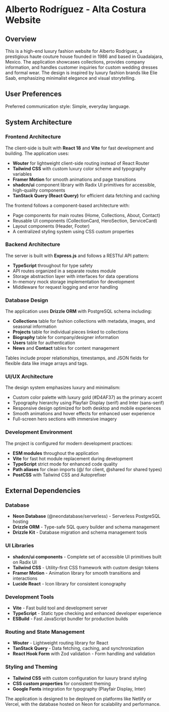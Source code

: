 # Alberto Rodríguez - Alta Costura Website

## Overview

This is a high-end luxury fashion website for Alberto Rodríguez, a prestigious haute couture house founded in 1986 and based in Guadalajara, Mexico. The application showcases collections, provides company information, and handles customer inquiries for custom wedding dresses and formal wear. The design is inspired by luxury fashion brands like Elie Saab, emphasizing minimalist elegance and visual storytelling.

## User Preferences

Preferred communication style: Simple, everyday language.

## System Architecture

### Frontend Architecture
The client-side is built with **React 18** and **Vite** for fast development and building. The application uses:

- **Wouter** for lightweight client-side routing instead of React Router
- **Tailwind CSS** with custom luxury color scheme and typography variables
- **Framer Motion** for smooth animations and page transitions
- **shadcn/ui** component library with Radix UI primitives for accessible, high-quality components
- **TanStack Query (React Query)** for efficient data fetching and caching

The frontend follows a component-based architecture with:
- Page components for main routes (Home, Collections, About, Contact)
- Reusable UI components (CollectionCard, HeroSection, ServiceCard)
- Layout components (Header, Footer)
- A centralized styling system using CSS custom properties

### Backend Architecture
The server is built with **Express.js** and follows a RESTful API pattern:

- **TypeScript** throughout for type safety
- API routes organized in a separate routes module
- Storage abstraction layer with interfaces for data operations
- In-memory mock storage implementation for development
- Middleware for request logging and error handling

### Database Design
The application uses **Drizzle ORM** with PostgreSQL schema including:

- **Collections** table for fashion collections with metadata, images, and seasonal information
- **Projects** table for individual pieces linked to collections
- **Biography** table for company/designer information
- **Users** table for authentication
- **News** and **Contact** tables for content management

Tables include proper relationships, timestamps, and JSON fields for flexible data like image arrays and tags.

### UI/UX Architecture
The design system emphasizes luxury and minimalism:

- Custom color palette with luxury gold (#D4AF37) as the primary accent
- Typography hierarchy using Playfair Display (serif) and Inter (sans-serif)
- Responsive design optimized for both desktop and mobile experiences
- Smooth animations and hover effects for enhanced user experience
- Full-screen hero sections with immersive imagery

### Development Environment
The project is configured for modern development practices:

- **ESM modules** throughout the application
- **Vite** for fast hot module replacement during development
- **TypeScript** strict mode for enhanced code quality
- **Path aliases** for clean imports (@/ for client, @shared for shared types)
- **PostCSS** with Tailwind CSS and Autoprefixer

## External Dependencies

### Database
- **Neon Database** (@neondatabase/serverless) - Serverless PostgreSQL hosting
- **Drizzle ORM** - Type-safe SQL query builder and schema management
- **Drizzle Kit** - Database migration and schema management tools

### UI Libraries
- **shadcn/ui components** - Complete set of accessible UI primitives built on Radix UI
- **Tailwind CSS** - Utility-first CSS framework with custom design tokens
- **Framer Motion** - Animation library for smooth transitions and interactions
- **Lucide React** - Icon library for consistent iconography

### Development Tools
- **Vite** - Fast build tool and development server
- **TypeScript** - Static type checking and enhanced developer experience
- **ESBuild** - Fast JavaScript bundler for production builds

### Routing and State Management
- **Wouter** - Lightweight routing library for React
- **TanStack Query** - Data fetching, caching, and synchronization
- **React Hook Form** with Zod validation - Form handling and validation

### Styling and Theming
- **Tailwind CSS** with custom configuration for luxury brand styling
- **CSS custom properties** for consistent theming
- **Google Fonts** integration for typography (Playfair Display, Inter)

The application is designed to be deployed on platforms like Netlify or Vercel, with the database hosted on Neon for scalability and performance.